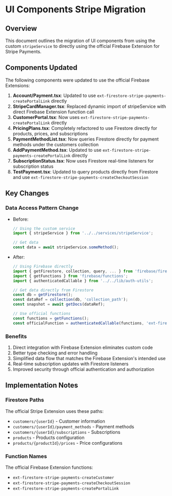 # UI Components Stripe Migration

## Overview

This document outlines the migration of UI components from using the custom `stripeService` to directly using the official Firebase Extension for Stripe Payments.

## Components Updated

The following components were updated to use the official Firebase Extensions:

1. **Account/Payment.tsx**: Updated to use `ext-firestore-stripe-payments-createPortalLink` directly
2. **StripeCardManager.tsx**: Replaced dynamic import of stripeService with direct Firebase Extension function call
3. **CustomerPortal.tsx**: Now uses `ext-firestore-stripe-payments-createPortalLink` directly
4. **PricingPlans.tsx**: Completely refactored to use Firestore directly for products, prices, and subscriptions
5. **PaymentMethodList.tsx**: Now queries Firestore directly for payment methods under the customers collection
6. **AddPaymentMethod.tsx**: Updated to use `ext-firestore-stripe-payments-createPortalLink` directly
7. **SubscriptionStatus.tsx**: Now uses Firestore real-time listeners for subscription status
8. **TestPayment.tsx**: Updated to query products directly from Firestore and use `ext-firestore-stripe-payments-createCheckoutSession`

## Key Changes

### Data Access Pattern Change

- Before:

  ```javascript
  // Using the custom service
  import { stripeService } from '../../services/stripeService';

  // Get data
  const data = await stripeService.someMethod();
  ```

- After:

  ```javascript
  // Using Firebase directly
  import { getFirestore, collection, query, ... } from 'firebase/firestore';
  import { getFunctions } from 'firebase/functions';
  import { authenticatedCallable } from '../../lib/auth-utils';

  // Get data directly from Firestore
  const db = getFirestore();
  const dataRef = collection(db, 'collection_path');
  const snapshot = await getDocs(dataRef);

  // Use official functions
  const functions = getFunctions();
  const officialFunction = authenticatedCallable(functions, 'ext-firestore-stripe-payments-functionName');
  ```

### Benefits

1. Direct integration with Firebase Extension eliminates custom code
2. Better type checking and error handling
3. Simplified data flow that matches the Firebase Extension's intended use
4. Real-time subscription updates with Firestore listeners
5. Improved security through official authentication and authorization

## Implementation Notes

### Firestore Paths

The official Stripe Extension uses these paths:

- `customers/{userId}` - Customer information
- `customers/{userId}/payment_methods` - Payment methods
- `customers/{userId}/subscriptions` - Subscriptions
- `products` - Products configuration
- `products/{productId}/prices` - Price configurations

### Function Names

The official Firebase Extension functions:

- `ext-firestore-stripe-payments-createCustomer`
- `ext-firestore-stripe-payments-createCheckoutSession`
- `ext-firestore-stripe-payments-createPortalLink`
